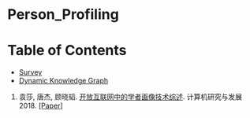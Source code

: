 # Person_Profiling


Table of Contents
=================

  * [Survey](#Survey)
  * [Dynamic Knowledge Graph](#Dynamic_Knowledge_Graph)
  

1. 袁莎, 唐杰, 顾晓韬. [开放互联网中的学者画像技术综述](paper/Survey_on_Scholar_Profiling_in_OpenInternet.pdf). 计算机研究与发展 2018. [[Paper]](paper/Survey_on_Scholar_Profiling_in_OpenInternet.pdf)

